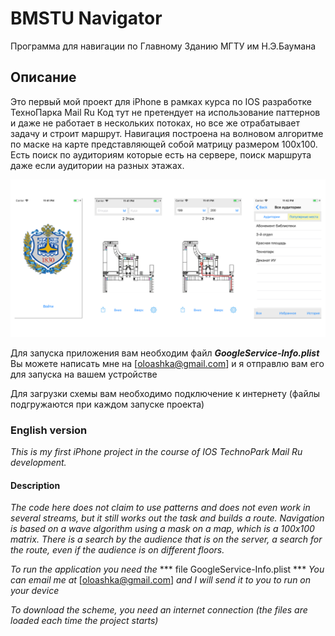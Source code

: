 # BMSTU Navigator

Программа для навигации по Главному Зданию МГТУ им Н.Э.Баумана

## Описание

Это первый мой проект для iPhone в рамках курса по IOS разработке ТехноПарка Mail Ru
Код тут не претендует на использование паттернов и даже не работает в нескольких потоках, но все же отрабатывает задачу и строит маршрут. 
Навигация построена на волновом алгоритме по маске на карте представляющей собой матрицу размером 100x100.
Есть поиск по аудиториям которые есть на сервере, поиск маршрута даже если аудитории на разных этажах.

![ScreenShot](ScreenShot.png)

Для запуска приложения вам необходим файл ***GoogleService-Info.plist***
Вы можете написать мне на [oloashka@gmail.com] и я отправлю вам его для запуска на вашем устройстве

Для загрузки схемы вам необходимо подключение к интернету (файлы подгружаются при каждом запуске проекта)

### English version

*This is my first iPhone project in the course of IOS TechnoPark Mail Ru development.*

#### Description

*The code here does not claim to use patterns and does not even work in several streams, but it still works out the task and builds a route.*
*Navigation is based on a wave algorithm using a mask on a map, which is a 100x100 matrix.*
*There is a search by the audience that is on the server, a search for the route, even if the audience is on different floors.*

*To run the application you need the* *** file GoogleService-Info.plist ***
*You can email me at* [oloashka@gmail.com] *and I will send it to you to run on your device*

*To download the scheme, you need an internet connection (the files are loaded each time the project starts)*
